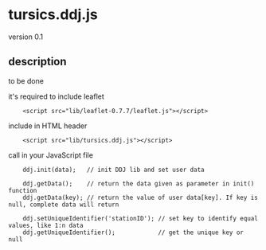 # tursics.ddj.js

version 0.1

## description

to be done

it's required to include leaflet
```
	<script src="lib/leaflet-0.7.7/leaflet.js"></script>
```

include in HTML header
```
	<script src="lib/tursics.ddj.js"></script>
```


call in your JavaScript file
```
	ddj.init(data);   // init DDJ lib and set user data

	ddj.getData();    // return the data given as parameter in init() function
	ddj.getData(key); // return the value of user data[key]. If key is null, complete data will return

	ddj.setUniqueIdentifier('stationID'); // set key to identify equal values, like 1:n data
	ddj.getUniqueIdentifier();            // get the unique key or null

```
